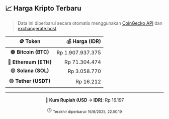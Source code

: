

<!-- HARGA_KRIPTO -->
## 📈 Harga Kripto Terbaru

> Data ini diperbarui secara otomatis menggunakan [CoinGecko API](https://www.coingecko.com/) dan [exchangerate.host](https://exchangerate.host/)

<div align="center">

| 🪙 Token | 💰 Harga (IDR) |
|:------:|---------------:|
| 🟠 **Bitcoin (BTC)**   | Rp 1.907.937.375 |
| 🔵 **Ethereum (ETH)**  | Rp 71.304.474 |
| 🟣 **Solana (SOL)**    | Rp 3.058.770 |
| 🟢 **Tether (USDT)**   | Rp 16.212 |

---

💱 **Kurs Rupiah (USD → IDR)**: Rp 16.197

🕒 <sub>Terakhir diperbarui: 16/8/2025, 22.50.19</sub>

</div>
<!-- /HARGA_KRIPTO -->